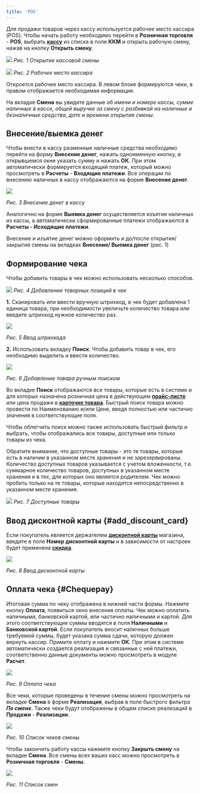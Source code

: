 ```yaml
---
title: 'POS'
---
```


Для продажи товаров через кассу используется рабочее место кассира (POS). Чтобы начать работу необходимо перейти в **Розничная торговля** - **POS**, выбрать [**кассу**](Cash_registers.md) из списка в поле **ККМ** и открыть рабочую смену, нажав на кнопку **Открыть смену**.

![](images/POS_1.png)
*Рис. 1 Открытие кассовой смены*

  

![](images/POS_2.png)
*Рис. 2 Рабочее место кассира*

  

Откроется рабочее место кассира. В левом блоке формируются чеки, в правом отображается необходимая информация.

На вкладке **Смена** вы увидите данные об *имени и номере кассы, сумме наличных в кассе, общей выручке за смену с разбивкой на наличные и безналичные средства, дате и времени открытия смены*.

## Внесение/выемка денег

Чтобы внести в кассу разменные наличные средства необходимо перейти на форму **Внесение денег**, нажать одноименную кнопку, в открывшемся окне указать сумму и нажать **ОК**. При этом автоматически формируется входящий платеж, который можно просмотреть в **Расчеты** - **Входящие платежи**. Все операции по внесению наличных в кассу отображаются на форме **Внесение денег**.

![](images/POS_3.png)

*Рис. 3 Внесение денег в кассу*

  

Аналогично на форме **Выемка денег** осуществляется изъятие наличных из кассы, а автоматически сформированные платежи отображаются в **Расчеты - Исходящие платежи**.

Внесение и изъятие денег можно оформить и до/после открытия/ закрытия смены на вкладках **Внесение/ Выемка денег** (рис. 1)

## Формирование чека

Чтобы добавить товары в чек можно использовать несколько способов.

![](images/POS_4.png)
*Рис. 4 Добавление товарных позиций в чек*

  

**1.** Сканировать или ввести вручную штрихкод, в чек будет добавлена 1 единица товара, при необходимости увеличьте количество товара или введите штрихкод нужное количество раз.

![](images/POS_5.png)

*Рис. 5 Ввод штрихкода*

  

**2.** Использовать вкладку **Поиск**. Чтобы добавить товар в чек, его необходимо выделить и ввести количество.

![](images/POS_6.png)

*Рис. 6 Добавление товара ручным поиском*

Во вкладке **Поиск** отображаются все товары, которые есть в системе и для которых назначена розничная цена в действующем **[прайс-листе](Pricelists.md)** или цена продажи в [**карточке товара**](Items_directory.md). Быстрый поиск товара можно провести по Наименованию и/или Цене, введя полностью или частично значения в соответствующие поля.

Чтобы облегчить поиск можно также использовать быстрый фильтр и выбрать, чтобы отображались все товары, доступные или только товары из чека.

Обратите внимание, что доступные товары - это те товары, которые есть в наличии в указанном месте хранения и не зарезервированы. Количество доступных товаров указывается с учетом вложенности, т.е. суммарное количество товаров, доступных в указанном месте хранения и в тех, для которых оно является родителем. Чек можно пробить только на те товары, которые находятся непосредственно в указанном месте хранения.

  
![](images/POS_7.png)
*Рис. 7 Доступные товары*

  

## **Ввод дисконтной карты** {#add_discount_card}

Если покупатель является держателем [**дисконтной карты**](Discount_cards.md) магазина, введите в поле **Номер дисконтной карты** и в зависимости от настроек будет применена [**скидка**](Discount_settings.md).

![](images/POS_10.png)

*Рис. 8 Ввод дисконтной карты*

  

## Оплата чека {#Chequepay}

Итоговая сумма по чеку отображена в нижней части формы. Нажмите кнопку **Оплата**, появиться окно внесения оплаты. Чек можно оплатить наличными, банковской картой, или частично наличными и картой. Для этого соответствующие суммы вводятся в поля **Наличными** и **Банковской картой**. Если покупатель вносит наличных больше требуемой суммы, будет указана сумма сдачи, которую должен вернуть кассир. Примите оплату и нажмите **ОК**. При этом в системе автоматически создается реализация и связанные с ней платежи, соответственно данные документы можно просмотреть в модуле **Расчет**.

![](images/POS_8.png)

*Рис. 9 Оплата чека*

  

Все чеки, которые проведены в течение смены можно просмотреть на вкладке **Смена** в форме **Реализация**, выбрав в поле быстрого фильтра ***По смене***. Также чеки будут отображены в общем списке реализаций в **Продажи** - **Реализации**.

![](images/POS_9.png)

*Рис. 10 Список чеков смены.*

  

Чтобы закончить работу кассы нажмите кнопку **Закрыть смену** на вкладке **Смена**. Все смены всех ваших касс можно просмотреть в **Розничная торговля** - **Смены**.

![](images/POS_11.png)

*Рис. 11 Список смен*

  


